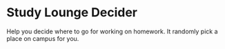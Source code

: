 # Study Lounge Decider

Help you decide where to go for working on homework. It randomly pick a place on campus for you.

